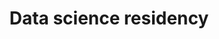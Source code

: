 ---
title:  Data science residency
type: landing
show_breadcrumb: true

tags: [""]

sections:
  - block: markdown
    content:
      title: Usiminas Data science residency
      subtitle:
      text: '<p>Thinking about expanding the knowledge of its employees, Usiminas carried out mentoring with professionals from the Federal University of Minas Gerais, one of the references in data science in the country. The initiative was the result of a partnership between Universidade Corporativa Usiminas, IT Directorate and UFMG.


      The program, which lasted one year, covered theory and practice to develop and improve work processes at Usiminas. Giselle Miranda Bento, coordinator of the Center of Excellence in Analytics at Usiminas, highlights the importance of the mentoring project and encouraging data culture. “With new technologies, we have much more data in circulation and it is very important to understand it. The world of data science is no longer exclusive to the technical IT landscape or a data team. Data literacy is a great asset for Usiminas, we want our employees to be able to visualize opportunities within their areas and propose solutions”, she concludes.'

  - block: image-gallery
    custom_id: 'minha-galeria'
    content:
      images:
        - filename: USIMINAS-1-1.png

    design:
      columns: '1'
---